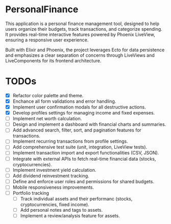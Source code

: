 # PersonalFinance

This application is a personal finance management tool, designed to help users organize their budgets, track transactions, and categorize spending. It provides real-time interactive features powered by Phoenix LiveView, ensuring a responsive user experience.

Built with Elixir and Phoenix, the project leverages Ecto for data persistence and emphasizes a clear separation of concerns through LiveViews and LiveComponents for its frontend architecture.

# TODOs

- [x] Refactor color palette and theme.
- [x] Enchance all form validations and error handling.
- [x] Implement user confirmation modals for all destructive actions.
- [x] Develop profiles settings for managing income and fixed expenses.
- [ ] Implement net worth calculation.
- [ ] Design and implement a dashboard with financial charts and summaries.
- [ ] Add advanced search, filter, sort, and pagination features for transactions.
- [ ] Implement recurring transactions from profile settings.
- [ ] Add comprehensive test suite (unit, integration, LiveView tests).
- [ ] Implement transaction import and export functionalities (CSV, JSON).
- [ ] Integrate with external APIs to fetch real-time financial data (stocks, cryptocurrencies).
- [ ] Implement investment yield calculation.
- [ ] Add dividend reinvestment tracking.
- [ ] Define and enforce user roles and permissions for shared budgets.
- [ ] Mobile responsiveness improvements.
- [ ] Portfolio tracking
    - [ ] Track individual assets and their performanc (stocks, cryptocurrencies, fixed income).
    - [ ] Add personal notes and tags to assets.
    - [ ] Implement a review/analysis feature for assets.
